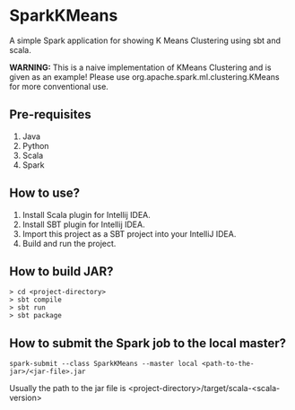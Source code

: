 # SparkKMeans

A simple Spark application for showing K Means Clustering using sbt and scala.    

**WARNING:** This is a naive implementation of KMeans Clustering and is given as an example! Please use org.apache.spark.ml.clustering.KMeans for more conventional use.

## Pre-requisites
1. Java
2. Python
2. Scala
3. Spark

## How to use?
1. Install Scala plugin for Intellij IDEA.
2. Install SBT plugin for Intellij IDEA.
3. Import this project as a SBT project into your IntelliJ IDEA.
4. Build and run the project.

## How to build JAR?
```
> cd <project-directory>
> sbt compile
> sbt run
> sbt package
```

## How to submit the Spark job to the local master?

```
spark-submit --class SparkKMeans --master local <path-to-the-jar>/<jar-file>.jar
```

Usually the path to the jar file is \<project-directory>/target/scala-\<scala-version>
